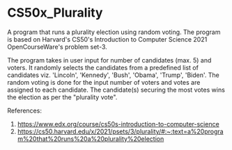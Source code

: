 # CS50x_Plurality
A program that runs a plurality election using random voting.
The program is based on Harvard's CS50's Introduction to Computer Science 2021 OpenCourseWare's problem set-3.

The program takes in user input for number of candidates (max. 5) and voters. It randomly selects the candidates from a predefined list of candidates viz. 'Lincoln', 'Kennedy', 'Bush', 'Obama', 'Trump', 'Biden'. The random voting is done for the input number of voters and votes are assigned to each candidate. The candidate(s) securing the most votes wins the election as per the "plurality vote". 

References:
1. https://www.edx.org/course/cs50s-introduction-to-computer-science
2. https://cs50.harvard.edu/x/2021/psets/3/plurality/#:~:text=a%20program%20that%20runs%20a%20plurality%20election
